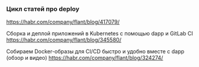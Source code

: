 ### Цикл статей про deploy  

https://habr.com/company/flant/blog/417079/  


Сборка и дeплой приложений в Kubernetes с помощью dapp и GitLab CI  
https://habr.com/company/flant/blog/345580/  


Собираем Docker-образы для CI/CD быстро и удобно вместе с dapp (обзор и видео)
https://habr.com/company/flant/blog/324274/  
